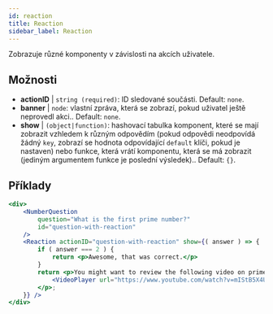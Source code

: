 ```yaml
---
id: reaction 
title: Reaction
sidebar_label: Reaction
---
```


Zobrazuje různé komponenty v závislosti na akcích uživatele.

## Možnosti

* __actionID__ | `string (required)`: ID sledované součásti. Default: `none`.
* __banner__ | `node`: vlastní zpráva, která se zobrazí, pokud uživatel ještě neprovedl akci.. Default: `none`.
* __show__ | `(object|function)`: hashovací tabulka komponent, které se mají zobrazit vzhledem k různým odpovědím (pokud odpovědi neodpovídá žádný `key`, zobrazí se hodnota odpovídající `default` klíči, pokud je nastaven) nebo funkce, která vrátí komponentu, která se má zobrazit (jediným argumentem funkce je poslední výsledek).. Default: `{}`.


## Příklady

```jsx live
<div>
	<NumberQuestion
		question="What is the first prime number?"
		id="question-with-reaction"
	/>
	<Reaction actionID="question-with-reaction" show={( answer ) => {
		if ( answer === 2 ) {
			return <p>Awesome, that was correct.</p>
		}
		return <p>You might want to review the following video on prime numbers:
			<VideoPlayer url="https://www.youtube.com/watch?v=mIStB5X4U8M" />
		</p>;
	}} />
</div>
``` 

